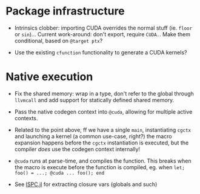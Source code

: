 # Package infrastructure

* Intrinsics clobber: importing CUDA overrides the normal stuff (ie. `floor` or
  `sin`)... Current work-around: don't export, require `CUDA.`. Make them
  conditional, based on `@target ptx`?

* Use the existing `cfunction` functionality to generate a CUDA kernels?


# Native execution

* Fix the shared memory: wrap in a type, don't refer to the global through
  `llvmcall` and add support for statically defined shared memory.

* Pass the native codegen context into `@cuda`, allowing for multiple active
  contexts.

* Related to the point above, ff we have a single `main`, instantiating `cgctx`
  and launching a kernel (a common use-case, right?) the macro expansion happens
  before the `cgctx` instantiation is executed, but the compiler _does_ use the
  codegen context internally!

* `@cuda` runs at parse-time, and compiles the function. This breaks when the
  macro is execute before the function is compiled, eg. when `let; foo() = ...;
  @cuda ... foo(); end`

* See [ISPC.jl](https://github.com/damiendr/ISPC.jl) for extracting closure vars
  (globals and such)
